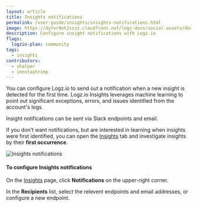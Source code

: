 ```yaml
---
layout: article
title: Insights notifications
permalink: /user-guide/insights/insights-notifications.html
image: https://dytvr9ot2sszz.cloudfront.net/logz-docs/social-assets/docs-social.jpg
description: Configure insight notifications with Logz.io
flags:
  logzio-plan: community
tags:
  - insights
contributors:
  - shalper
  - imnotashrimp
---
```


You can configure Logz.io to send out a notification when
a new insight is detected for the first time.
Logz.io Insights leverages machine learning to point out significant exceptions, errors, and issues identified from the account's logs.

Insight notifications can be sent via Slack endpoints and email.

If you don't want notifications, but are interested in learning when insights were first identified,
you can open the [Insights](https://app.logz.io/#/dashboard/insights) tab
and investigate insights by their **first occurrence**.

![Insights notifications](https://dytvr9ot2sszz.cloudfront.net/logz-docs/insights/insight-endpoints.png)

#### To configure Insights notifications

On the [Insights](https://app.logz.io/#/dashboard/insights) page, click **Notifications** on the upper-right corner.

In the **Recipients** list, select the relevent endpoints and email addresses, or configure a new endpoint.
